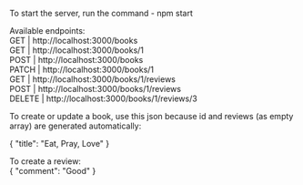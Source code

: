 To start the server, run the command - npm start

Available endpoints:  
GET    | http://localhost:3000/books  
GET    | http://localhost:3000/books/1  
POST   | http://localhost:3000/books  
PATCH  | http://localhost:3000/books/1  
GET    | http://localhost:3000/books/1/reviews  
POST   | http://localhost:3000/books/1/reviews  
DELETE | http://localhost:3000/books/1/reviews/3  

To create or update a book, use this json because id and reviews (as empty array) are generated automatically:
  
{
    "title": "Eat, Pray, Love"
}

To create a review:  
{
    "comment": "Good"
}